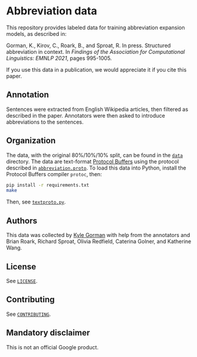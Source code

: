 # Abbreviation data

This repository provides labeled data for training abbreviation expansion
models, as described in:

Gorman, K., Kirov, C., Roark, B., and Sproat, R. In press. Structured
abbreviation in context. In *Findings of the Association for Computational
Linguistics: EMNLP 2021*, pages 995-1005.

If you use this data in a publication, we would appreciate it if you cite this
paper.

## Annotation

Sentences were extracted from English Wikipedia articles, then filtered as
described in the paper. Annotators were then asked to introduce abbreviations to
the sentences.

## Organization

The data, with the original 80%/10%/10% split, can be found in the
[`data`](data/) directory. The data are text-format [Protocol
Buffers](https://developers.google.com/protocol-buffers) using the protocol
described in [`abbreviation.proto`](abbreviation.proto). To load this data
into Python, install the Protocol Buffers compiler `protoc`, then:

```bash
pip install -r requirements.txt
make
```

Then, see [`textproto.py`](textproto.py).

## Authors

This data was collected by [Kyle Gorman](mailto:kbg@google.com) with help from
the annotators and Brian Roark, Richard Sproat, Olivia Redfield, Caterina
Golner, and Katherine Wang.

## License

See [`LICENSE`](LICENSE).

## Contributing

See [`CONTRIBUTING`](CONTRIBUTING).

## Mandatory disclaimer

This is not an official Google product.
